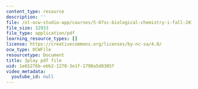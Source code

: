 ```yaml
---
content_type: resource
description: ''
file: /ol-ocw-studio-app/courses/5-07sc-biological-chemistry-i-fall-2013/1e65276bebb212703e1f1798a5d0305f_qmqiF0YJ4LM.pdf
file_size: 32933
file_type: application/pdf
learning_resource_types: []
license: https://creativecommons.org/licenses/by-nc-sa/4.0/
ocw_type: OCWFile
resourcetype: Document
title: 3play pdf file
uid: 1e65276b-ebb2-1270-3e1f-1798a5d0305f
video_metadata:
  youtube_id: null
---
```

